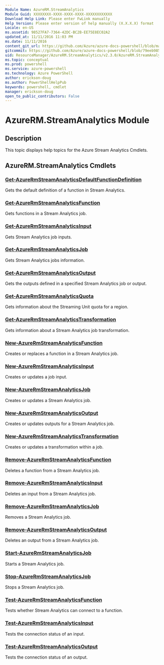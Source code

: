 ```yaml
---
Module Name: AzureRM.StreamAnalytics
Module Guid: XXXXXXXX-XXXX-XXXX-XXXX-XXXXXXXXXXXX
Download Help Link: Please enter FwLink manually
Help Version: Please enter version of help manually (X.X.X.X) format
Locale: en-US
ms.assetid: 98527FA7-7364-42DC-BC2B-EE75E8EC02A2
updated_at: 11/11/2016 11:03 PM
ms.date: 11/11/2016
content_git_url: https://github.com/Azure/azure-docs-powershell/blob/master/azureps-cmdlets-docs/ResourceManager/AzureRM.StreamAnalytics/v2.3.0/AzureRM.StreamAnalytics.md
gitcommit: https://github.com/Azure/azure-docs-powershell/blob/79eeb985ea480979357fb4695832a0c3d29a48bf/azureps-cmdlets-docs/ResourceManager/AzureRM.StreamAnalytics/v2.3.0/AzureRM.StreamAnalytics.md
uid: ResourceManager/AzureRM.StreamAnalytics/v2.3.0/AzureRM.StreamAnalytics.md
ms.topic: conceptual
ms.prod: powershell
ms.service: azure-powershell
ms.technology: Azure PowerShell
author: erickson-doug
ms.author: PowerShellHelpPub
keywords: powershell, cmdlet
manager: erickson-doug
open_to_public_contributors: False
---
```


# AzureRM.StreamAnalytics Module
## Description
This topic displays help topics for the Azure Stream Analytics Cmdlets.

## AzureRM.StreamAnalytics Cmdlets
### [Get-AzureRmStreamAnalyticsDefaultFunctionDefinition](Get-AzureRmStreamAnalyticsDefaultFunctionDefinition.md)
Gets the default definition of a function in Stream Analytics.

### [Get-AzureRmStreamAnalyticsFunction](Get-AzureRmStreamAnalyticsFunction.md)
Gets functions in a Stream Analytics job.

### [Get-AzureRmStreamAnalyticsInput](Get-AzureRmStreamAnalyticsInput.md)
Gets Stream Analytics job inputs.

### [Get-AzureRmStreamAnalyticsJob](Get-AzureRmStreamAnalyticsJob.md)
Gets Stream Analytics jobs information.

### [Get-AzureRmStreamAnalyticsOutput](Get-AzureRmStreamAnalyticsOutput.md)
Gets the outputs defined in a specified Stream Analytics job or output.

### [Get-AzureRmStreamAnalyticsQuota](Get-AzureRmStreamAnalyticsQuota.md)
Gets information about the Streaming Unit quota for a region.

### [Get-AzureRmStreamAnalyticsTransformation](Get-AzureRmStreamAnalyticsTransformation.md)
Gets information about a Stream Analytics job transformation.

### [New-AzureRmStreamAnalyticsFunction](New-AzureRmStreamAnalyticsFunction.md)
Creates or replaces a function in a Stream Analytics job.

### [New-AzureRmStreamAnalyticsInput](New-AzureRmStreamAnalyticsInput.md)
Creates or updates a job input.

### [New-AzureRmStreamAnalyticsJob](New-AzureRmStreamAnalyticsJob.md)
Creates or updates a Stream Analytics job.

### [New-AzureRmStreamAnalyticsOutput](New-AzureRmStreamAnalyticsOutput.md)
Creates or updates outputs for a Stream Analytics job.

### [New-AzureRmStreamAnalyticsTransformation](New-AzureRmStreamAnalyticsTransformation.md)
Creates or updates a transformation within a job.

### [Remove-AzureRmStreamAnalyticsFunction](Remove-AzureRmStreamAnalyticsFunction.md)
Deletes a function from a Stream Analytics job.

### [Remove-AzureRmStreamAnalyticsInput](Remove-AzureRmStreamAnalyticsInput.md)
Deletes an input from a Stream Analytics job.

### [Remove-AzureRmStreamAnalyticsJob](Remove-AzureRmStreamAnalyticsJob.md)
Removes a Stream Analytics job.

### [Remove-AzureRmStreamAnalyticsOutput](Remove-AzureRmStreamAnalyticsOutput.md)
Deletes an output from a Stream Analytics job.

### [Start-AzureRmStreamAnalyticsJob](Start-AzureRmStreamAnalyticsJob.md)
Starts a Stream Analytics job.

### [Stop-AzureRmStreamAnalyticsJob](Stop-AzureRmStreamAnalyticsJob.md)
Stops a Stream Analytics job.

### [Test-AzureRmStreamAnalyticsFunction](Test-AzureRmStreamAnalyticsFunction.md)
Tests whether Stream Analytics can connect to a function.

### [Test-AzureRmStreamAnalyticsInput](Test-AzureRmStreamAnalyticsInput.md)
Tests the connection status of an input.

### [Test-AzureRmStreamAnalyticsOutput](Test-AzureRmStreamAnalyticsOutput.md)
Tests the connection status of an output.

